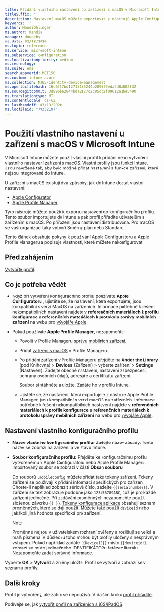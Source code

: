 ```yaml
---
title: Přidání vlastního nastavení do zařízení s macOS v Microsoft Intune – Azure | Microsoft Docs
titleSuffix: ''
description: Nastavení macOS můžete exportovat z nástrojů Apple Configurator nebo Apple Profile Manager a pak je importovat do Microsoft Intune. Tato nastavení můžou vytvářet, používat a řídit vlastní nastavení a funkce na zařízeních macOS. Vlastní profil pak můžete přiřadit zařízením s macOS v organizaci nebo je mezi ně distribuovat, a vytvořit tak základní nebo standardní nastavení.
keywords: ''
author: MandiOhlinger
ms.author: mandia
manager: dougeby
ms.date: 02/18/2020
ms.topic: reference
ms.service: microsoft-intune
ms.subservice: configuration
ms.localizationpriority: medium
ms.technology: ''
ms.suite: ems
search.appverid: MET150
ms.custom: intune-azure
ms.collection: M365-identity-device-management
ms.openlocfilehash: 16c6f57bd12713135244b2096f9eda4d8a802f32
ms.sourcegitcommit: 3d895be2844bda2177c2c85dc2f09612a1be5490
ms.translationtype: MT
ms.contentlocale: cs-CZ
ms.lasthandoff: 03/13/2020
ms.locfileid: "79332107"
---
```

# <a name="use-custom-settings-for-macos-devices-in-microsoft-intune"></a>Použití vlastního nastavení u zařízení s macOS v Microsoft Intune

V Microsoft Intune můžete použít vlastní profil k přidání nebo vytvoření vlastního nastavení zařízení s macOS. Vlastní profily jsou funkcí Intune. Jsou navržené tak, aby bylo možné přidat nastavení a funkce zařízení, které nejsou integrované do Intune.

U zařízení s macOS existují dva způsoby, jak do Intune dostat vlastní nastavení:

- [Apple Configurator](https://itunes.apple.com/app/apple-configurator-2/id1037126344?mt=12)
- [Apple Profile Manager](https://support.apple.com/profile-manager)

Tyto nástroje můžete použít k exportu nastavení do konfiguračního profilu. Tento soubor importujete do Intune a pak profil přiřadíte uživatelům a zařízením s macOS. Po přiřazení jsou nastavení distribuována. Pro macOS ve vaší organizaci taky vytvoří Směrný plán nebo Standard.

Tento článek obsahuje pokyny k používání Apple Configuratoru a Apple Profile Manageru a popisuje vlastnosti, které můžete nakonfigurovat.

## <a name="before-you-begin"></a>Před zahájením

[Vytvořte profil](device-profile-create.md).

## <a name="what-you-need-to-know"></a>Co je potřeba vědět

- Když při vytváření konfiguračního profilu používáte **Apple Configuratoru** , ujistěte se, že nastavení, která exportujete, jsou kompatibilní s verzí MacOS na zařízeních. Informace potřebné k řešení nekompatibilních nastavení najdete v **referenčních materiálech k profilu konfigurace** a **referenčních materiálech k protokolu správy mobilních zařízení** na webu pro [vývojáře Apple](https://developer.apple.com/).

- Pokud používáte **Apple Profile Manager**, nezapomeňte:

  - Povolit v Profile Manageru [správu mobilních zařízení](https://help.apple.com/serverapp/mac/5.7/#/apd05B9B761-D390-4A75-9251-E9AD29A61D0C).
  - Přidat [zařízení s macOS](https://help.apple.com/profilemanager/mac/5.7/#/pm9onzap1984) v Profile Manageru.
  - Po přidání zařízení v Profile Manageru přejděte na **Under the Library** (pod Knihovna)  > **Devices** (Zařízení) > vyberte zařízení > **Settings** (Nastavení). Zadejte obecné nastavení, nastavení zabezpečení, ochrany osobních údajů, adresáře a certifikátu zařízení.

    Soubor si stáhněte a uložte. Zadáte ho v profilu Intune. 

  - Ujistěte se, že nastavení, která exportujete z nástroje Apple Profile Manager, jsou kompatibilní s verzí macOS na zařízeních. Informace potřebné k řešení nekompatibilních nastavení najdete v **referenčních materiálech k profilu konfigurace** a **referenčních materiálech k protokolu správy mobilních zařízení** na webu pro [vývojáře Apple](https://developer.apple.com/).

## <a name="custom-configuration-profile-settings"></a>Nastavení vlastního konfiguračního profilu

- **Název vlastního konfiguračního profilu:** Zadejte název zásady. Tento název se zobrazí na zařízení a ve stavu Intune.
- **Soubor konfiguračního profilu:** Přejděte ke konfiguračnímu profilu vytvořenému v Apple Configuratoru nebo Apple Profile Manageru. Importovaný soubor se zobrazí v části **Obsah souboru**.

  Do souborů `.mobileconfig` můžete přidat také tokeny zařízení. Tokeny zařízení se používají k přidání informací specifických pro zařízení. Chcete-li například zobrazit sériové číslo, zadejte `{{serialnumber}}`. V zařízení se text zobrazuje podobně jako `123456789ABC`, což je pro každé zařízení jedinečné. Při zadávání proměnných nezapomeňte použít složenou závorku `{{ }}`. [Tokeny konfigurace aplikace](../apps/app-configuration-policies-use-ios.md#tokens-used-in-the-property-list) obsahují seznam proměnných, které se dají použít. Můžete také použít `deviceid` nebo jakákoli jiná hodnota specifická pro zařízení.

  > [!NOTE]
  > Proměnné nejsou v uživatelském rozhraní ověřeny a rozlišují se velká a malá písmena. V důsledku toho mohou být profily uloženy s nesprávným vstupem. Pokud například zadáte `{{DeviceID}}` místo `{{deviceid}}`, zobrazí se místo jedinečného IDENTIFIKÁTORu řetězec literálu. Nezapomeňte zadat správné informace.

Vyberte **OK** > **Vytvořit** a změny uložte. Profil se vytvoří a zobrazí se v seznamu profily.

## <a name="next-steps"></a>Další kroky

Profil je vytvořený, ale zatím se nepoužívá. V dalším kroku [profil přiřadíte](device-profile-assign.md).

Podívejte se, jak [vytvořit profil na zařízeních s iOS/iPadOS](custom-settings-ios.md).
